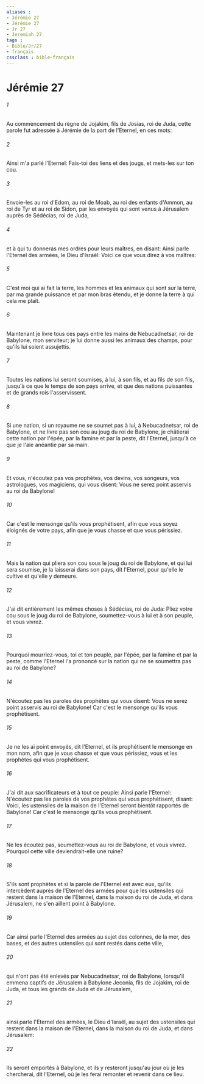 ```yaml
---
aliases : 
- Jérémie 27
- Jérémie 27
- Jr 27
- Jeremiah 27
tags : 
- Bible/Jr/27
- français
cssclass : bible-français
---
```


# Jérémie 27

###### 1
Au commencement du règne de Jojakim, fils de Josias, roi de Juda, cette parole fut adressée à Jérémie de la part de l'Eternel, en ces mots:
###### 2
Ainsi m'a parlé l'Eternel: Fais-toi des liens et des jougs, et mets-les sur ton cou.
###### 3
Envoie-les au roi d'Edom, au roi de Moab, au roi des enfants d'Ammon, au roi de Tyr et au roi de Sidon, par les envoyés qui sont venus à Jérusalem auprès de Sédécias, roi de Juda,
###### 4
et à qui tu donneras mes ordres pour leurs maîtres, en disant: Ainsi parle l'Eternel des armées, le Dieu d'Israël: Voici ce que vous direz à vos maîtres:
###### 5
C'est moi qui ai fait la terre, les hommes et les animaux qui sont sur la terre, par ma grande puissance et par mon bras étendu, et je donne la terre à qui cela me plaît.
###### 6
Maintenant je livre tous ces pays entre les mains de Nebucadnetsar, roi de Babylone, mon serviteur; je lui donne aussi les animaux des champs, pour qu'ils lui soient assujettis.
###### 7
Toutes les nations lui seront soumises, à lui, à son fils, et au fils de son fils, jusqu'à ce que le temps de son pays arrive, et que des nations puissantes et de grands rois l'asservissent.
###### 8
Si une nation, si un royaume ne se soumet pas à lui, à Nebucadnetsar, roi de Babylone, et ne livre pas son cou au joug du roi de Babylone, je châtierai cette nation par l'épée, par la famine et par la peste, dit l'Eternel, jusqu'à ce que je l'aie anéantie par sa main.
###### 9
Et vous, n'écoutez pas vos prophètes, vos devins, vos songeurs, vos astrologues, vos magiciens, qui vous disent: Vous ne serez point asservis au roi de Babylone!
###### 10
Car c'est le mensonge qu'ils vous prophétisent, afin que vous soyez éloignés de votre pays, afin que je vous chasse et que vous périssiez.
###### 11
Mais la nation qui pliera son cou sous le joug du roi de Babylone, et qui lui sera soumise, je la laisserai dans son pays, dit l'Eternel, pour qu'elle le cultive et qu'elle y demeure.
###### 12
J'ai dit entièrement les mêmes choses à Sédécias, roi de Juda: Pliez votre cou sous le joug du roi de Babylone, soumettez-vous à lui et à son peuple, et vous vivrez.
###### 13
Pourquoi mourriez-vous, toi et ton peuple, par l'épée, par la famine et par la peste, comme l'Eternel l'a prononcé sur la nation qui ne se soumettra pas au roi de Babylone?
###### 14
N'écoutez pas les paroles des prophètes qui vous disent: Vous ne serez point asservis au roi de Babylone! Car c'est le mensonge qu'ils vous prophétisent.
###### 15
Je ne les ai point envoyés, dit l'Eternel, et ils prophétisent le mensonge en mon nom, afin que je vous chasse et que vous périssiez, vous et les prophètes qui vous prophétisent.
###### 16
J'ai dit aux sacrificateurs et à tout ce peuple: Ainsi parle l'Eternel: N'écoutez pas les paroles de vos prophètes qui vous prophétisent, disant: Voici, les ustensiles de la maison de l'Eternel seront bientôt rapportés de Babylone! Car c'est le mensonge qu'ils vous prophétisent.
###### 17
Ne les écoutez pas, soumettez-vous au roi de Babylone, et vous vivrez. Pourquoi cette ville deviendrait-elle une ruine?
###### 18
S'ils sont prophètes et si la parole de l'Eternel est avec eux, qu'ils intercèdent auprès de l'Eternel des armées pour que les ustensiles qui restent dans la maison de l'Eternel, dans la maison du roi de Juda, et dans Jérusalem, ne s'en aillent point à Babylone.
###### 19
Car ainsi parle l'Eternel des armées au sujet des colonnes, de la mer, des bases, et des autres ustensiles qui sont restés dans cette ville,
###### 20
qui n'ont pas été enlevés par Nebucadnetsar, roi de Babylone, lorsqu'il emmena captifs de Jérusalem à Babylone Jeconia, fils de Jojakim, roi de Juda, et tous les grands de Juda et de Jérusalem,
###### 21
ainsi parle l'Eternel des armées, le Dieu d'Israël, au sujet des ustensiles qui restent dans la maison de l'Eternel, dans la maison du roi de Juda, et dans Jérusalem:
###### 22
Ils seront emportés à Babylone, et ils y resteront jusqu'au jour où je les chercherai, dit l'Eternel, où je les ferai remonter et revenir dans ce lieu.
